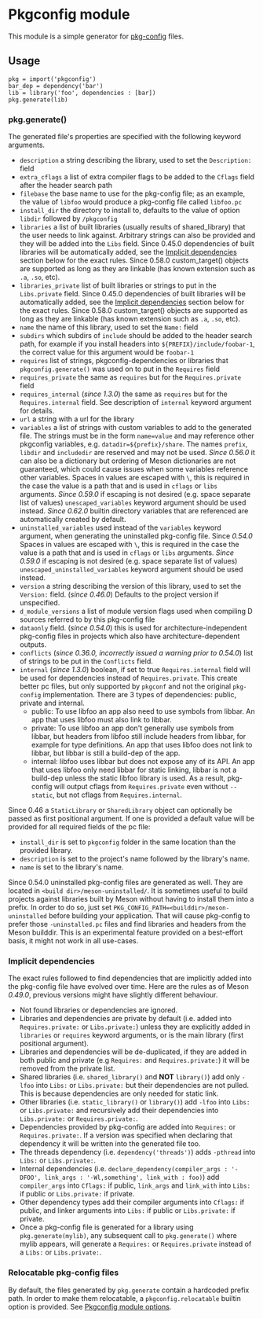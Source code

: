 # Pkgconfig module

This module is a simple generator for
[pkg-config](https://pkg-config.freedesktop.org/) files.

## Usage

```meson
pkg = import('pkgconfig')
bar_dep = dependency('bar')
lib = library('foo', dependencies : [bar])
pkg.generate(lib)
```

### pkg.generate()

The generated file's properties are specified with the following
keyword arguments.

- `description` a string describing the library, used to set the `Description:` field
- `extra_cflags` a list of extra compiler flags to be added to the
  `Cflags` field after the header search path
- `filebase` the base name to use for the pkg-config file; as an
  example, the value of `libfoo` would produce a pkg-config file called
  `libfoo.pc`
- `install_dir` the directory to install to, defaults to the value of
  option `libdir` followed by `/pkgconfig`
- `libraries` a list of built libraries (usually results of
  shared_library) that the user needs to link against. Arbitrary strings can
  also be provided and they will be added into the `Libs` field. Since 0.45.0
  dependencies of built libraries will be automatically added, see the
  [Implicit dependencies](#implicit-dependencies) section below for the exact
  rules. Since 0.58.0 custom_target() objects are supported as long as they are
  linkable (has known extension such as `.a`, `.so`, etc).
- `libraries_private` list of built libraries or strings to put in the
  `Libs.private` field. Since 0.45.0 dependencies of built libraries will be
  automatically added, see the [Implicit dependencies](#implicit-dependencies)
  section below for the exact rules. Since 0.58.0 custom_target() objects are
  supported as long as they are linkable (has known extension such as `.a`,
  `.so`, etc).
- `name` the name of this library, used to set the `Name:` field
- `subdirs` which subdirs of `include` should be added to the header
  search path, for example if you install headers into
  `${PREFIX}/include/foobar-1`, the correct value for this argument
  would be `foobar-1`
- `requires` list of strings, pkgconfig-dependencies or libraries that
   `pkgconfig.generate()` was used on to put in the `Requires` field
- `requires_private` the same as `requires` but for the `Requires.private` field
- `requires_internal` (*since 1.3.0*) the same as `requires` but for the
  `Requires.internal` field. See description of `internal` keyword argument for
  details.
- `url` a string with a url for the library
- `variables` a list of strings with custom variables to add to the
  generated file. The strings must be in the form `name=value` and may
  reference other pkgconfig variables,
  e.g. `datadir=${prefix}/share`. The names `prefix`, `libdir` and
  `includedir` are reserved and may not be used. *Since 0.56.0* it can also be a
  dictionary but ordering of Meson dictionaries are not guaranteed, which could
  cause issues when some variables reference other variables.
  Spaces in values are escaped with `\`, this is required in the case the value is
  a path that and is used in `cflags` or `libs` arguments. *Since 0.59.0* if
  escaping is not desired (e.g. space separate list of values) `unescaped_variables`
  keyword argument should be used instead. *Since 0.62.0* builtin directory variables
  that are referenced are automatically created by default.
- `uninstalled_variables` used instead of the `variables` keyword argument, when
  generating the uninstalled pkg-config file. Since *0.54.0*
  Spaces in values are escaped with `\`, this is required in the case the value is
  a path that and is used in `cflags` or `libs` arguments. *Since 0.59.0* if
  escaping is not desired (e.g. space separate list of values)
  `unescaped_uninstalled_variables` keyword argument should be used instead.
- `version` a string describing the version of this library, used to set the
  `Version:` field. (*since 0.46.0*) Defaults to the project version if unspecified.
- `d_module_versions` a list of module version flags used when compiling
   D sources referred to by this pkg-config file
- `dataonly` field. (*since 0.54.0*) this is used for architecture-independent
   pkg-config files in projects which also have architecture-dependent outputs.
- `conflicts` (*since 0.36.0, incorrectly issued a warning prior to 0.54.0*) list of strings to be put in the `Conflicts` field.
- `internal` (*since 1.3.0*) boolean, if set to true `Requires.internal` field will
  be used for dependencies instead of `Requires.private`. This create better pc files,
  but only supported by `pkgconf` and not the original `pkg-config` implementation.
  There are 3 types of dependencies: public, private and internal.
  - public: To use libfoo an app also need to use symbols from libbar. An app that
    uses libfoo must also link to libbar.
  - private: To use libfoo an app don't generally use symbols from libbar, but headers
    from libfoo still include headers from libbar, for example for type definitions.
    An app that uses libfoo does not link to libbar, but libbar is still a build-dep
    of the app.
  - internal: libfoo uses libbar but does not expose any of its API. An app that
    uses libfoo only need libbar for static linking, libbar is not a build-dep
    unless the static libfoo library is used.
  As a result, pkg-config will output cflags from `Requires.private` even without
  `--static`, but not cflags from `Requires.internal`.

Since 0.46 a `StaticLibrary` or `SharedLibrary` object can optionally
be passed as first positional argument. If one is provided a default
value will be provided for all required fields of the pc file:
- `install_dir` is set to `pkgconfig` folder in the same location than the provided library.
- `description` is set to the project's name followed by the library's name.
- `name` is set to the library's name.

Since 0.54.0 uninstalled pkg-config files are generated as well. They
are located in `<build dir>/meson-uninstalled/`. It is sometimes
useful to build projects against libraries built by Meson without
having to install them into a prefix. In order to do so, just set
`PKG_CONFIG_PATH=<builddir>/meson-uninstalled` before building your
application. That will cause pkg-config to prefer those
`-uninstalled.pc` files and find libraries and headers from the Meson
builddir. This is an experimental feature provided on a best-effort
basis, it might not work in all use-cases.

### Implicit dependencies

The exact rules followed to find dependencies that are implicitly
added into the pkg-config file have evolved over time. Here are the
rules as of Meson *0.49.0*, previous versions might have slightly
different behaviour.

- Not found libraries or dependencies are ignored.
- Libraries and dependencies are private by default (i.e. added into
  `Requires.private:` or `Libs.private:`) unless they are explicitly added in
  `libraries` or `requires` keyword arguments, or is the main library (first
  positional argument).
- Libraries and dependencies will be de-duplicated, if they are added in both
  public and private (e.g `Requires:` and `Requires.private:`) it will be removed
  from the private list.
- Shared libraries (i.e. `shared_library()` and **NOT** `library()`) add only
  `-lfoo` into `Libs:` or `Libs.private:` but their dependencies are not pulled.
  This is because dependencies are only needed for static link.
- Other libraries (i.e. `static_library()` or `library()`) add `-lfoo` into `Libs:`
  or `Libs.private:` and recursively add their dependencies into `Libs.private:` or
  `Requires.private:`.
- Dependencies provided by pkg-config are added into `Requires:` or
  `Requires.private:`. If a version was specified when declaring that dependency
  it will be written into the generated file too.
- The threads dependency (i.e. `dependency('threads')`) adds `-pthread` into
  `Libs:` or `Libs.private:`.
- Internal dependencies (i.e.
  `declare_dependency(compiler_args : '-DFOO', link_args : '-Wl,something', link_with : foo)`)
  add `compiler_args` into `Cflags:` if public, `link_args` and `link_with` into
  `Libs:` if public or `Libs.private:` if private.
- Other dependency types add their compiler arguments into `Cflags:` if public,
  and linker arguments into `Libs:` if public or `Libs.private:` if private.
- Once a pkg-config file is generated for a library using `pkg.generate(mylib)`,
  any subsequent call to `pkg.generate()` where mylib appears, will generate a
  `Requires:` or `Requires.private` instead of a `Libs:` or `Libs.private:`.

### Relocatable pkg-config files

By default, the files generated by `pkg.generate` contain a hardcoded prefix path.
In order to make them relocatable, a `pkgconfig.relocatable` builtin option is provided.
See [Pkgconfig module options](Builtin-options.md#pkgconfig-module).
